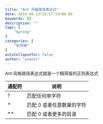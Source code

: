 ```yaml
---
title: "Ant 风格路径表达式"
date: 2019-09-22T10:57:53+08:00
keywords: []
description: ""
tags: [
    "Spring"
]
categories: [
    "杂货铺"
]
autoCollapseToc: false
author: "yuanzx"
---
```


Ant 风格路径表达式就是一个精简版的正则表达式

| 通配符 | 说明                      |
| ------ | ------------------------- |
| ?      | 匹配任何单字符            |
| *      | 匹配 0 或者任意数量的字符 |
| **     | 匹配 0 或者更多的目录     |